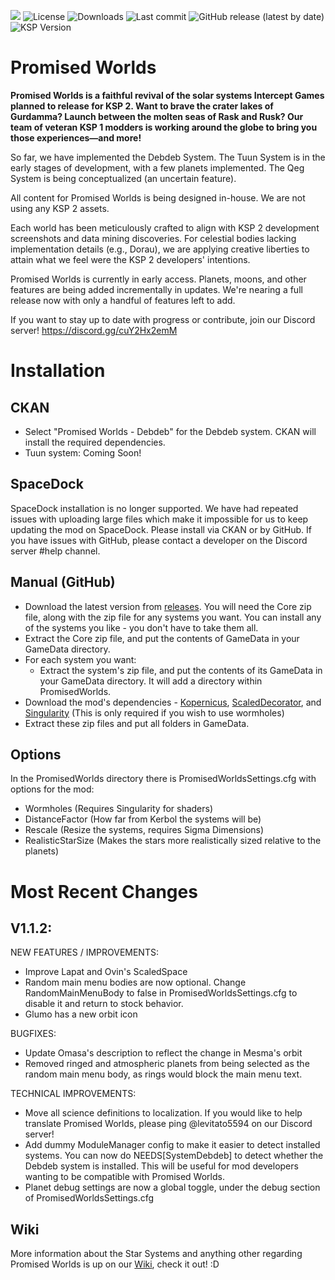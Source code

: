 ![](https://i.imgur.com/74Iovs6.jpeg) 
![License](https://img.shields.io/badge/License-MIT-green.svg)
![Downloads](https://img.shields.io/badge/dynamic/json?url=https%3A%2F%2Fraw.githubusercontent.com%2FKSP-CKAN%2FCKAN-meta%2Frefs%2Fheads%2Fmaster%2Fdownload_counts.json&query=PromisedWorldsCore&label=Downloads)
![Last commit](https://img.shields.io/github/last-commit/PromisedWorlds/PromisedWorlds/main.svg)
![GitHub release (latest by date)](https://img.shields.io/github/v/release/PromisedWorlds/PromisedWorlds)
![KSP Version](https://img.shields.io/badge/KSP-1.12.x-blue.svg)
# Promised Worlds
**Promised Worlds is a faithful revival of the solar systems Intercept Games planned to release for KSP 2. Want to brave the crater lakes of Gurdamma? Launch between the molten seas of Rask and Rusk? Our team of veteran KSP 1 modders is working around the globe to bring you those experiences—and more!**

So far, we have implemented the Debdeb System. The Tuun System is in the early stages of development, with a few planets implemented. The Qeg System is being conceptualized (an uncertain feature).

All content for Promised Worlds is being designed in-house. We are not using any KSP 2 assets. 
 
Each world has been meticulously crafted to align with KSP 2 development screenshots and data mining discoveries. For celestial bodies lacking implementation details (e.g., Dorau), we are applying creative liberties to attain what we feel were the KSP 2 developers' intentions.

Promised Worlds is currently in early access. Planets, moons, and other features are being added incrementally in updates. We're nearing a full release now with only a handful of features left to add. 

If you want to stay up to date with progress or contribute, join our Discord server! https://discord.gg/cuY2Hx2emM

# Installation

## CKAN
- Select "Promised Worlds - Debdeb" for the Debdeb system. CKAN will install the required dependencies.
- Tuun system: Coming Soon!

## SpaceDock 
SpaceDock installation is no longer supported. We have had repeated issues with uploading large files which make it impossible for us to keep updating the mod on SpaceDock. Please install via CKAN or by GitHub. If you have issues with GitHub, please contact a developer on the Discord server #help channel.

## Manual (GitHub)
- Download the latest version from [releases](https://github.com/Constructalor/PromisedWorlds/releases). You will need the Core zip file, along with the zip file for any systems you want. You can install any of the systems you like - you don't have to take them all.
- Extract the Core zip file, and put the contents of GameData in your GameData directory.
- For each system you want:
    - Extract the system's zip file, and put the contents of its GameData in your GameData directory. It will add a directory within PromisedWorlds.
- Download the mod's dependencies - [Kopernicus](https://github.com/kopernicus/kopernicus/releases), [ScaledDecorator](https://github.com/Sushutt/ScaledDecorator/releases), and [Singularity](https://forum.kerbalspaceprogram.com/topic/193709-wip18x-112x-singularity-black-hole-shaders/) (This is only required if you wish to use wormholes)
- Extract these zip files and put all folders in GameData.
  
## Options
In the PromisedWorlds directory there is PromisedWorldsSettings.cfg with options for the mod:
- Wormholes (Requires Singularity for shaders)
- DistanceFactor (How far from Kerbol the systems will be)
- Rescale (Resize the systems, requires Sigma Dimensions)
- RealisticStarSize (Makes the stars more realistically sized relative to the planets)

# Most Recent Changes
## V1.1.2:
NEW FEATURES / IMPROVEMENTS:
- Improve Lapat and Ovin's ScaledSpace
- Random main menu bodies are now optional. Change RandomMainMenuBody to false in PromisedWorldsSettings.cfg to disable it and return to stock behavior.
- Glumo has a new orbit icon

BUGFIXES:
- Update Omasa's description to reflect the change in Mesma's orbit
- Removed ringed and atmospheric planets from being selected as the random main menu body, as rings would block the main menu text.

TECHNICAL IMPROVEMENTS:
- Move all science definitions to localization. If you would like to help translate Promised Worlds, please ping @levitato5594 on our Discord server!
- Add dummy ModuleManager config to make it easier to detect installed systems. You can now do NEEDS[SystemDebdeb] to detect whether the Debdeb system is installed. This will be useful for mod developers wanting to be compatible with Promised Worlds.
- Planet debug settings are now a global toggle, under the debug section of PromisedWorldsSettings.cfg

## Wiki
More information about the Star Systems and anything other regarding Promised Worlds is up on our [Wiki](https://github.com/PromisedWorlds/PromisedWorlds/wiki), check it out! :D
